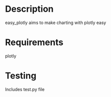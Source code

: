 # Description
easy_plotly aims to make charting with plotly easy

# Requirements
plotly

# Testing
Includes test.py file